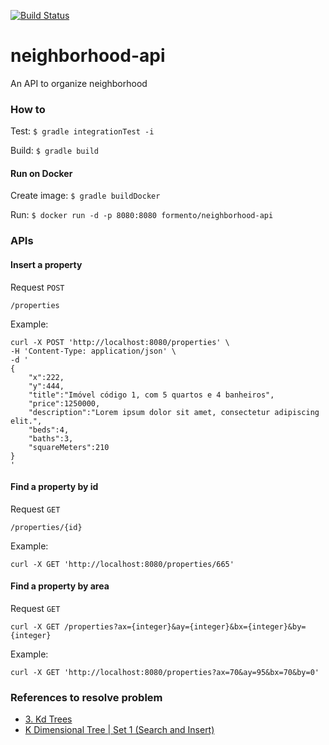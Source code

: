 [![Build Status](https://travis-ci.org/andreformento/neighborhood-api.svg?branch=master)](https://travis-ci.org/andreformento/neighborhood-api)

# neighborhood-api
An API to organize neighborhood

### How to
Test: `$ gradle integrationTest -i`

Build: `$ gradle build`

#### Run on Docker
Create image: `$ gradle buildDocker`

Run: `$ docker run -d -p 8080:8080 formento/neighborhood-api`

### APIs

#### Insert a property

Request `POST`
```
/properties
```
Example:
```
curl -X POST 'http://localhost:8080/properties' \
-H 'Content-Type: application/json' \
-d '
{
    "x":222,
    "y":444,
    "title":"Imóvel código 1, com 5 quartos e 4 banheiros",
    "price":1250000,
    "description":"Lorem ipsum dolor sit amet, consectetur adipiscing elit.",
    "beds":4,
    "baths":3,
    "squareMeters":210
}
'
```

#### Find a property by id
Request `GET`
```
/properties/{id}
```
Example:
```
curl -X GET 'http://localhost:8080/properties/665'
```

#### Find a property by area
Request `GET`
```
curl -X GET /properties?ax={integer}&ay={integer}&bx={integer}&by={integer}
```
Example:
```
curl -X GET 'http://localhost:8080/properties?ax=70&ay=95&bx=70&by=0'
```

### References to resolve problem

- [3. Kd Trees](https://www.youtube.com/watch?v=W94M9D_yXKk)
- [K Dimensional Tree | Set 1 (Search and Insert)](http://www.geeksforgeeks.org/k-dimensional-tree)
